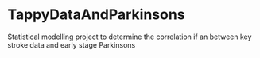# TappyDataAndParkinsons
Statistical modelling project to determine the correlation if an between key stroke data and early stage Parkinsons
